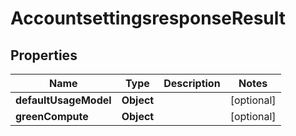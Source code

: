 # AccountsettingsresponseResult

## Properties
Name | Type | Description | Notes
------------ | ------------- | ------------- | -------------
**defaultUsageModel** | **Object** |  |  [optional]
**greenCompute** | **Object** |  |  [optional]
